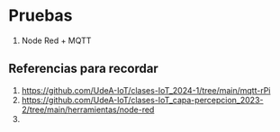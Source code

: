 # Pruebas

1. Node Red + MQTT


## Referencias para recordar

1. https://github.com/UdeA-IoT/clases-IoT_2024-1/tree/main/mqtt-rPi
2. https://github.com/UdeA-IoT/clases-IoT_capa-percepcion_2023-2/tree/main/herramientas/node-red
3. 